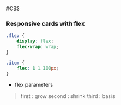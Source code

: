 #CSS

### **Responsive cards with flex**

```css
.flex {
	display: flex;
	flex-wrap: wrap;
}

.item {
	flex: 1 1 100px;
}
```

- flex parameters
> first : grow
> second : shrink
> third : basis